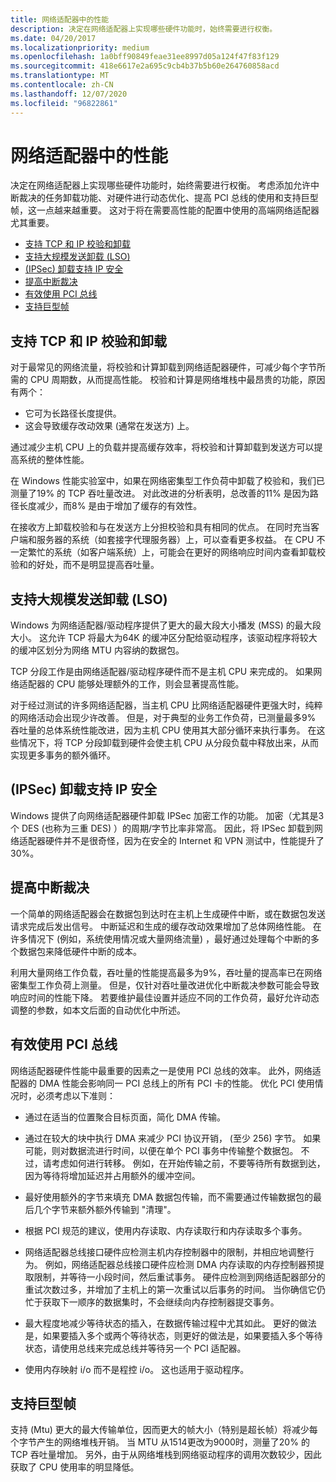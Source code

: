 ```yaml
---
title: 网络适配器中的性能
description: 决定在网络适配器上实现哪些硬件功能时，始终需要进行权衡。
ms.date: 04/20/2017
ms.localizationpriority: medium
ms.openlocfilehash: 1a0bff90849feae31ee8997d05a124f47f83f129
ms.sourcegitcommit: 418e6617e2a695c9cb4b37b5b60e264760858acd
ms.translationtype: MT
ms.contentlocale: zh-CN
ms.lasthandoff: 12/07/2020
ms.locfileid: "96822861"
---
```

# <a name="performance-in-network-adapters"></a>网络适配器中的性能


决定在网络适配器上实现哪些硬件功能时，始终需要进行权衡。 考虑添加允许中断裁决的任务卸载功能、对硬件进行动态优化、提高 PCI 总线的使用和支持巨型帧，这一点越来越重要。 这对于将在需要高性能的配置中使用的高端网络适配器尤其重要。

-   [支持 TCP 和 IP 校验和卸载](#supporting-tcp-and-ip-checksum-offload)
-   [支持大规模发送卸载 (LSO) ](#supporting-large-send-offload-lso)
-   [ (IPSec) 卸载支持 IP 安全](#supporting-ip-security-ipsec-offload)
-   [提高中断裁决](#improving-interrupt-moderation)
-   [有效使用 PCI 总线](#using-the-pci-bus-efficiently)
-   [支持巨型帧](#supporting-jumbo-frames)

## <a name="supporting-tcp-and-ip-checksum-offload"></a>支持 TCP 和 IP 校验和卸载


对于最常见的网络流量，将校验和计算卸载到网络适配器硬件，可减少每个字节所需的 CPU 周期数，从而提高性能。 校验和计算是网络堆栈中最昂贵的功能，原因有两个：

-   它可为长路径长度提供。
-   这会导致缓存改动效果 (通常在发送方) 上。

通过减少主机 CPU 上的负载并提高缓存效率，将校验和计算卸载到发送方可以提高系统的整体性能。

在 Windows 性能实验室中，如果在网络密集型工作负荷中卸载了校验和，我们已测量了19% 的 TCP 吞吐量改进。 对此改进的分析表明，总改善的11% 是因为路径长度减少，而8% 是由于增加了缓存的有效性。

在接收方上卸载校验和与在发送方上分担校验和具有相同的优点。 在同时充当客户端和服务器的系统（如套接字代理服务器）上，可以查看更多权益。 在 CPU 不一定繁忙的系统（如客户端系统）上，可能会在更好的网络响应时间内查看卸载校验和的好处，而不是明显提高吞吐量。

## <a name="supporting-large-send-offload-lso"></a>支持大规模发送卸载 (LSO) 


Windows 为网络适配器/驱动程序提供了更大的最大段大小播发 (MSS) 的最大段大小。 这允许 TCP 将最大为64K 的缓冲区分配给驱动程序，该驱动程序将较大的缓冲区划分为网络 MTU 内容纳的数据包。

TCP 分段工作是由网络适配器/驱动程序硬件而不是主机 CPU 来完成的。 如果网络适配器的 CPU 能够处理额外的工作，则会显著提高性能。

对于经过测试的许多网络适配器，当主机 CPU 比网络适配器硬件更强大时，纯粹的网络活动会出现少许改善。 但是，对于典型的业务工作负荷，已测量最多9% 吞吐量的总体系统性能改进，因为主机 CPU 使用其大部分循环来执行事务。 在这些情况下，将 TCP 分段卸载到硬件会使主机 CPU 从分段负载中释放出来，从而实现更多事务的额外循环。

## <a name="supporting-ip-security-ipsec-offload"></a> (IPSec) 卸载支持 IP 安全


Windows 提供了向网络适配器硬件卸载 IPSec 加密工作的功能。 加密（尤其是3个 DES (也称为三重 DES) ）的周期/字节比率非常高。 因此，将 IPSec 卸载到网络适配器硬件并不是很奇怪，因为在安全的 Internet 和 VPN 测试中，性能提升了30%。

## <a name="improving-interrupt-moderation"></a>提高中断裁决


一个简单的网络适配器会在数据包到达时在主机上生成硬件中断，或在数据包发送请求完成后发出信号。 中断延迟和生成的缓存改动效果增加了总体网络性能。 在许多情况下 (例如，系统使用情况或大量网络流量) ，最好通过处理每个中断的多个数据包来降低硬件中断的成本。

利用大量网络工作负载，吞吐量的性能提高最多为9%，吞吐量的提高率已在网络密集型工作负荷上测量。 但是，仅针对吞吐量改进优化中断裁决参数可能会导致响应时间的性能下降。 若要维护最佳设置并适应不同的工作负荷，最好允许动态调整的参数，如本文后面的自动优化中所述。

## <a name="using-the-pci-bus-efficiently"></a>有效使用 PCI 总线


网络适配器硬件性能中最重要的因素之一是使用 PCI 总线的效率。 此外，网络适配器的 DMA 性能会影响同一 PCI 总线上的所有 PCI 卡的性能。 优化 PCI 使用情况时，必须考虑以下准则：

-   通过在适当的位置聚合目标页面，简化 DMA 传输。

-   通过在较大的块中执行 DMA 来减少 PCI 协议开销， (至少 256) 字节。 如果可能，则对数据流进行时间，以便在单个 PCI 事务中传输整个数据包。 不过，请考虑如何进行转移。 例如，在开始传输之前，不要等待所有数据到达，因为等待将增加延迟并占用额外的缓冲空间。

-   最好使用额外的字节来填充 DMA 数据包传输，而不需要通过传输数据包的最后几个字节来额外额外传输到 "清理"。

-   根据 PCI 规范的建议，使用内存读取、内存读取行和内存读取多个事务。

-   网络适配器总线接口硬件应检测主机内存控制器中的限制，并相应地调整行为。 例如，网络适配器总线接口硬件应检测 DMA 内存读取的内存控制器预提取限制，并等待一小段时间，然后重试事务。 硬件应检测到网络适配器部分的重试次数过多，并增加了主机上的第一次重试以后事务的时间。 当你确信它仍忙于获取下一顺序的数据集时，不会继续向内存控制器提交事务。

-   最大程度地减少等待状态的插入，在数据传输过程中尤其如此。 更好的做法是，如果要插入多个或两个等待状态，则更好的做法是，如果要插入多个等待状态，请使用总线来完成总线并等待另一个 PCI 适配器。

-   使用内存映射 i/o 而不是程控 i/o。 这也适用于驱动程序。

## <a name="supporting-jumbo-frames"></a>支持巨型帧


支持 (Mtu) 更大的最大传输单位，因而更大的帧大小（特别是超长帧）将减少每个字节产生的网络堆栈开销。 当 MTU 从1514更改为9000时，测量了20% 的 TCP 吞吐量增加。 另外，由于从网络堆栈到网络驱动程序的调用次数较少，因此获取了 CPU 使用率的明显降低。

 

 





